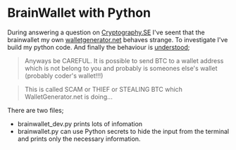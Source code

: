 # BrainWallet with Python

During answering a question on [Cryptography.SE](https://crypto.stackexchange.com/a/90214/18298) I've seent that the brainwallet my own [walletgenerator.net](https://walletgenerator.net/) behaves strange. To investigate I've build my python code. And finally the behaviour is [understood](https://github.com/walletgeneratornet/WalletGenerator.net/issues/266);

> Anyways be CAREFUL. It is possible to send BTC to a wallet address which is not belong to you and probably is someones else's wallet (probably coder's wallet!!!)

> This is called SCAM or THIEF or STEALING BTC which WalletGenerator.net is doing...

There are two files;

 - brainwallet_dev.py prints lots of infomation
 - brainwallet.py can use Python secrets to hide the input from the terminal and prints only the necessary information.
